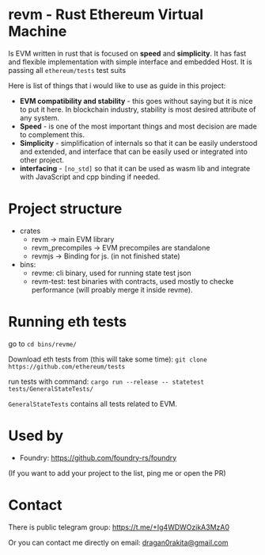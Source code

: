 # revm - Rust Ethereum Virtual Machine

Is EVM written in rust that is focused on **speed** and **simplicity**. It has fast and flexible implementation with simple interface and embedded Host. It is passing all `ethereum/tests` test suits

Here is list of things that i would like to use as guide in this project:
- **EVM compatibility and stability** - this goes without saying but it is nice to put it here. In blockchain industry, stability is most desired attribute of any system.
- **Speed** - is one of the most important things and most decision are made to complement this.
- **Simplicity** - simplification of internals so that it can be easily understood and extended, and interface that can be easily used or integrated into other project.
- **interfacing** - `[no_std]` so that it can be used as wasm lib and integrate with JavaScript and cpp binding if needed.

# Project structure

* crates
    * revm -> main EVM library
    * revm_precompiles -> EVM precompiles are standalone
    * revmjs -> Binding for js. (in not finished state)
* bins:
    * revme: cli binary, used for running state test json
    * revm-test: test binaries with contracts, used mostly to checke performance (will proably merge it inside revme).
# Running eth tests

go to `cd bins/revme/`

Download eth tests from (this will take some time): `git clone https://github.com/ethereum/tests`

run tests with command: `cargo run --release -- statetest tests/GeneralStateTests/`

`GeneralStateTests` contains all tests related to EVM.

# Used by

* Foundry: https://github.com/foundry-rs/foundry

(If you want to add your project to the list, ping me or open the PR)


# Contact

There is public telegram group: https://t.me/+Ig4WDWOzikA3MzA0

Or you can contact me directly on email: dragan0rakita@gmail.com


